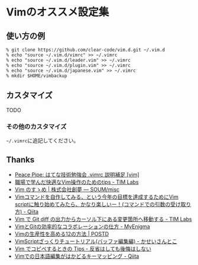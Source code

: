 # Vimのオススメ設定集

## 使い方の例

    % git clone https://github.com/clear-code/vim.d.git ~/.vim.d
    % echo "source ~/.vim.d/vimrc" >> ~/.vimrc
    % echo "source ~/.vim.d/leader.vim" >> ~/.vimrc
    % echo "source ~/.vim.d/plugin.vim" >> ~/.vimrc
    % echo "source ~/.vim.d/japanese.vim" >> ~/.vimrc
    % mkdir $HOME/vimbackup

## カスタマイズ

TODO

### その他のカスタマイズ

`~/.vimrc`に追記してください。

## Thanks

* [Peace Pipe: はてな技術勉強会 .vimrc 説明補足 \[vim\]](http://peacepipe.toshiville.com/2006/05/vimrc-vim.html)
* [職場で学んだ快適なVim操作のためのtips - TIM Labs](http://labs.timedia.co.jp/2014/09/learn-about-vim-in-the-workplace.html)
* [Vim のすゝめ | 株式会社創夢 — SOUM/misc](https://www.soum.co.jp/misc/vim-no-susume/)
* [Vimコマンドを自作してみる、という今年の目標を達成するためにVim scriptに触り始めてみたら、かなり楽しいー！(コマンドでの引数の受け取り方) - Qiita](https://qiita.com/shinshin86/items/6e6cbdb77cb59b87d21f)
* [Vim で Git diff の出力からカーソル下にある変更箇所へ移動する - TIM Labs](http://labs.timedia.co.jp/2012/02/go-to-the-changed-block-under-the-cursor-from-git-diff-in-vim.html)
* [VimとGitの効率的なコラボレーションの仕方 - MyEnigma](http://myenigma.hatenablog.com/entry/2016/07/10/084048)
* [Vimの生産性を高める12の方法 | POSTD](https://postd.cc/how-to-boost-your-vim-productivity/)
* [VimScriptざっくりチュートリアル(バッファ編集編) - かせいさんとこ](http://d.hatena.ne.jp/kasei_san/20130714/p1)
* [Vim でコピペするときの Tips - 反省はしても後悔はしない](http://cohama.hateblo.jp/entry/20130108/1357664352)
* [Vimでの日本語編集がはかどるキーマッピング - Qiita](https://qiita.com/ssh0/items/9e7f0d8b8f033183dd0b)
